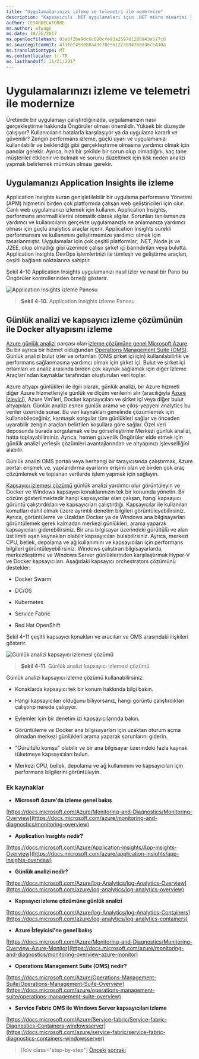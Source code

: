 ```yaml
---
title: "Uygulamalarınızı izleme ve telemetri ile modernize"
description: "Kapsayıcılı .NET uygulamaları için .NET mikro mimarisi | Uygulamalarınızı izleme ve telemetri ile modernize"
author: CESARDELATORRE
ms.author: wiwagn
ms.date: 10/26/2017
ms.openlocfilehash: 03a6f2be9dc6c020cfe93a2597d1288943e527c8
ms.sourcegitcommit: 4f3fef493080a43e70e951223894768d36ce430a
ms.translationtype: MT
ms.contentlocale: tr-TR
ms.lasthandoff: 11/21/2017
---
```

# <a name="modernize-your-apps-with-monitoring-and-telemetry"></a>Uygulamalarınızı izleme ve telemetri ile modernize

Üretimde bir uygulamayı çalıştırdığınızda, uygulamanızın nasıl gerçekleştirme hakkında Öngörüler olması önemlidir. Yüksek bir düzeyde çalışıyor? Kullanıcıların hatalarla karşılaşıyor ya da uygulama kararlı ve güvenilir? Zengin performans izleme, güçlü uyarı ve uygulamanızı kullanılabilir ve beklendiği gibi gerçekleştirme olmasına yardımcı olmak için panolar gerekir. Ayrıca, hızlı bir şekilde bir sorun olup olmadığını, kaç tane müşteriler etkilenir ve bulmak ve sorunu düzeltmek için kök neden analizi yapmak belirlemek mümkün olması gerekir.

## <a name="monitor-your-application-with-application-insights"></a>Uygulamanızı Application Insights ile izleme

Application Insights kuran genişletilebilir bir uygulama performansı Yönetimi (APM) hizmetini birden çok platformda çalışan web geliştiricileri için olur. Canlı web uygulamanızı izlemek için kullanın. Application Insights, performans anormalliklerini otomatik olarak algılar. Sorunları tanılamanıza yardımcı ve kullanıcıların gerçekte uygulamanızla ne anlamanıza yardımcı olması için güçlü analytics araçlar içerir. Application Insights sürekli performansını ve kullanımını geliştirmemize yardımcı olmak için tasarlanmıştır. Uygulamalar için çok çeşitli platformlar, .NET, Node.js ve J2EE, olup olmadığı gibi üzerinde çalışır şirket içi barındırılan veya bulutta. Application Insights DevOps işlemlerinizi ile tümleşir ve geliştirme araçları, çeşitli bağlantı noktalarına sahiptir.

Şekil 4-10 Application Insights uygulamanızı nasıl izler ve nasıl bir Pano bu Öngörüler kontrollerinden örneği gösterir.

![Application Insights izleme Panosu](./media/image10.png)

> **Şekil 4-10.** Application Insights izleme Panosu

## <a name="monitor-your-docker-infrastructure-with-log-analytics-and-its-container-monitoring-solution"></a>Günlük analizi ve kapsayıcı izleme çözümünün ile Docker altyapısını izleme

[Azure günlük analizi](https://docs.microsoft.com/azure/log-analytics/log-analytics-overview) parçası olan [izleme çözümüne genel Microsoft Azure](https://docs.microsoft.com/azure/monitoring-and-diagnostics/monitoring-overview). Bu bir ayrıca bir hizmet olduğundan [Operations Management Suite (OMS)](https://docs.microsoft.com/azure/operations-management-suite/operations-management-suite-overview). Günlük analizi bulut izler ve ortamları (OMS şirket içi için) kullanılabilirlik ve performans sağlanmasına yardımcı olmak için şirket içi. Bulut ve şirket içi ortamları ve analiz arasında birden çok kaynak sağlamak için diğer İzleme Araçları'ndan kaynaklar tarafından oluşturulan veri toplar.

Azure altyapı günlükleri ile ilgili olarak, günlük analizi, bir Azure hizmeti diğer Azure hizmetleriyle günlük ve ölçüm verilerini alır (aracılığıyla [Azure İzleyici](https://docs.microsoft.com/azure/monitoring-and-diagnostics/monitoring-overview-azure-monitor)), Azure Vm'leri, Docker kapsayıcıları ve şirket içi veya diğer bulut altyapıları. Günlük analizi esnek günlük arama ve çıkış-yepyeni analytics bu veriler üzerinde sunar. Bu veri kaynakları genelinde çözümlemek için kullanabileceğiniz, karmaşık sorgular tüm günlükleri sağlar ve önceden uyarabilir zengin araçları belirtilen koşullara göre sağlar. Özel veri deposunda burada sorgulamak ve bu görselleştirme Merkezi günlük analizi, hatta toplayabilirsiniz. Ayrıca, hemen güvenlik Öngörüler elde etmek için günlük analizi yerleşik çözümleri avantajlarından ve altyapınızı işlevselliğini alabilir.

Günlük analizi OMS portalı veya herhangi bir tarayıcısında çalıştırmak, Azure portalı erişmek ve, yapılandırma ayarlarını erişimi olan ve birden çok araç çözümlemek ve toplanan verilerde işlem yapmak için sağlayın.

[Kapsayıcı izlemesi çözümü](https://docs.microsoft.com/azure/log-analytics/log-analytics-containers) günlük analizi yardımcı olur görüntüleyin ve Docker ve Windows kapsayıcı konaklarınızın tek bir konumda yönetin. Bir çözüm gösterilmektedir hangi kapsayıcılar olan çalışan, hangi kapsayıcı görüntü çalıştırdıkları ve kapsayıcıları çalıştırdığı. Kapsayıcılar ile kullanılan komutları dahil olmak üzere ayrıntılı denetim bilgileri görüntüleyebilirsiniz. Ayrıca, görüntüleme ve Uzaktan Docker ya da Windows ana bilgisayarları görüntülemek gerek kalmadan merkezi günlükleri, arama yaparak kapsayıcıları giderebilirsiniz. Bir ana bilgisayar üzerindeki gürültülü ve alan üst limiti aşan kaynakları olabilir kapsayıcıları bulabilirsiniz. Ayrıca, merkezi CPU, bellek, depolama ve ağ kullanımını ve kapsayıcıları için performans bilgileri görüntüleyebilirsiniz. Windows çalıştıran bilgisayarlarda, merkezileştirme ve Windows Server günlüklerinden karşılaştırmak Hyper-V ve Docker kapsayıcıları. Aşağıdaki kapsayıcı orchestrators çözümünü destekler:

-   Docker Swarm

-   DC/OS

-   Kubernetes

-   Service Fabric

-   Red Hat OpenShift

Şekil 4-11 çeşitli kapsayıcı konakları ve aracıları ve OMS arasındaki ilişkileri gösterir.

![Günlük analizi kapsayıcı izlemesi çözümü](./media/image11.png)

> **Şekil 4-11.** Günlük analizi kapsayıcı izlemesi çözümü

Günlük analizi kapsayıcı izleme çözümü kullanabilirsiniz:

-   Konaklarda kapsayıcı tek bir konum hakkında bilgi bakın.

-   Hangi kapsayıcıları olduğunu biliyorsanız, hangi görüntü çalıştırdıkları çalıştırıp nerede çalışıyor.

-   Eylemler için bir denetim izi kapsayıcılarında bakın.

-   Görüntüleme ve Docker ana bilgisayarları için uzaktan oturum açma olmadan merkezi günlükleri arama yaparak sorunlarını giderin.

-   "Gürültülü komşu" olabilir ve bir ana bilgisayar üzerindeki fazla kaynak tüketmeye kapsayıcıları bulun.

-   Merkezi CPU, bellek, depolama ve ağ kullanımını ve kapsayıcıları için performans bilgilerini görüntüleyin.

### <a name="additional-resources"></a>Ek kaynaklar

-   **Microsoft Azure'da izleme genel bakış**

[https://docs.microsoft.com/Azure/Monitoring-and-Diagnostics/Monitoring-Overview](https://docs.microsoft.com/azure/monitoring-and-diagnostics/monitoring-overview)

-   **Application Insights nedir?**

[https://docs.microsoft.com/Azure/Application-insights/App-insights-Overview](https://docs.microsoft.com/azure/application-insights/app-insights-overview)

-   **Günlük analizi nedir?**

[https://docs.microsoft.com/Azure/log-Analytics/log-Analytics-Overview](https://docs.microsoft.com/azure/log-analytics/log-analytics-overview)

-   **Kapsayıcı izleme çözümüne günlük analizi**

[https://docs.microsoft.com/Azure/log-Analytics/log-Analytics-Containers](https://docs.microsoft.com/azure/log-analytics/log-analytics-containers)

-   **Azure İzleyicisi'ne genel bakış**

[https://docs.microsoft.com/Azure/Monitoring-and-Diagnostics/Monitoring-Overview-Azure-Monitor](https://docs.microsoft.com/azure/monitoring-and-diagnostics/monitoring-overview-azure-monitor)

-   **Operations Management Suite (OMS) nedir?**

[https://docs.microsoft.com/Azure/Operations-Management-Suite/Operations-Management-Suite-Overview](https://docs.microsoft.com/azure/operations-management-suite/operations-management-suite-overview)

-   **Service Fabric OMS ile Windows Server kapsayıcıları izleme**

[https://docs.microsoft.com/Azure/Service-fabric/Service-fabric-Diagnostics-Containers-windowsserver](https://docs.microsoft.com/azure/service-fabric/service-fabric-diagnostics-containers-windowsserver)

>[!div class="step-by-step"]
[Önceki](build-resilient-services-ready-for-the-cloud-embrace-transient-failures-in-the-cloud.md)
[sonraki](modernize-your-apps-lifecycle-with-ci-cd-pipelines-and-devops-tools-in-the-cloud.md)
